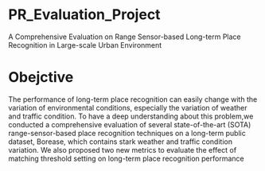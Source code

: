 # PR_Evaluation_Project
A Comprehensive Evaluation on Range Sensor-based Long-term Place Recognition in Large-scale Urban Environment

# Obejctive
The performance of long-term place recognition can easily change with the variation of environmental conditions, especially the variation of weather and traffic condition. To have a deep understanding about this problem,we conducted a comprehensive evaluation of several state-of-the-art (SOTA) range-sensor-based place recognition techniques on a long-term public dataset, Borease, which contains stark weather and traffic condition variation. We also proposed two new metrics to evaluate the effect of matching threshold setting on long-term place recognition performance
